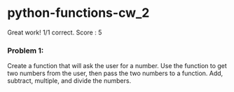 # python-functions-cw_2
Great work! 1/1 correct. Score : 5 

### Problem 1:
Create a function that will ask the user for a number. Use the function to get two numbers from the user, then pass the two numbers to a function. Add, subtract, multiple, and divide the numbers.
